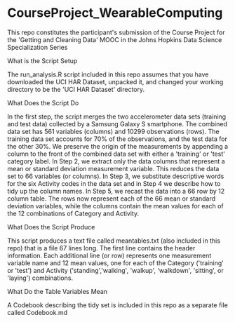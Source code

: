CourseProject_WearableComputing
===============================

This repo constitutes the participant's submission of the Course Project for the 'Getting and Cleaning Data' MOOC in the Johns Hopkins Data Science Specialization Series

What is the Script Setup

The run_analysis.R script included in this repo assumes that you have downloaded the UCI HAR Dataset, unpacked it, and changed your working directory to be the 'UCI HAR Dataset' directory.

What Does the Script Do

In the first step, the script merges the two accelerometer data sets (training and test data) collected by a Samsung Galaxy S smartphone. The combined data set has 561 variables (columns) and 10299 observations (rows). The training data set accounts for 70% of the observations, and the test data for the other 30%. We preserve the origin of the measurements by appending a column to the front of the combined data set with either a 'training' or 'test' category label. In Step 2, we extract only the data columns that represent a mean or standard deviation measurement variable. This reduces the data set to 66 variables (or columns). In Step 3, we substitute descriptive words for the six Activity codes in the data set and in Step 4 we describe how to tidy up the column names. In Step 5, we recast the data into a 66 row by 12 column table. The rows now represent each of the 66 mean or standard deviation variables, while the columns contain the mean values for each of the 12 combinations of Category and Activity.

What Does the Script Produce

This script produces a text file called meantables.txt (also included in this repo) that is a file 67 lines long. The first line contains the header information. Each additional line (or row) represents one measurement variable name and 12 mean values, one for each of the Category ('training' or 'test') and Activity ('standing','walking', 'walkup', 'walkdown', 'sitting', or 'laying') combinations.

What Do the Table Variables Mean

A Codebook describing the tidy set is included in this repo as a separate file called Codebook.md


